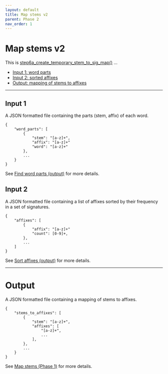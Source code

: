```yaml
---
layout: default
title: Map stems v2
parent: Phase 2
nav_order: 1
---
```


# Map stems v2

This is [step6a_create_temporary_stem_to_sig_map()]() ...

+ [Input 1: word parts](#input-1)
+ [Input 2: sorted affixes](#input-2)
+ [Output: mapping of stems to affixes](#output)

---

## Input 1

A JSON formatted file containing the parts (stem, affix) of each word.

```
{
    "word_parts": [
        {
            "stem": "[a-z]+",
            "affix": "[a-z]+"
            "word": "[a-z]+"
        },
        ...
    }
}
```

See [Find word parts (output)](../Phase1/FindWordParts.html#output) for more details.

## Input 2

A JSON formatted file containing a list of affixes sorted by their frequency in a set of signatures.

```
{
    "affixes": [
        {
            "affix": "[a-z]+"
            "count": [0-9]+,
        },
        ...
    ]
}
```

See [Sort affixes (output)](../Phase1/SortAffixes#output) for more details.

---

# Output

A JSON formatted file containing a mapping of stems to affixes.

```
{
    "stems_to_affixes": [
        {
            "stem": "[a-z]+",
            "affixes": [
                "[a-z]+",
                ...
            ],
        },
        ...
    }
}
```

See [Map stems (Phase 1)](../Phase1/MapStems.html#output) for more details.

